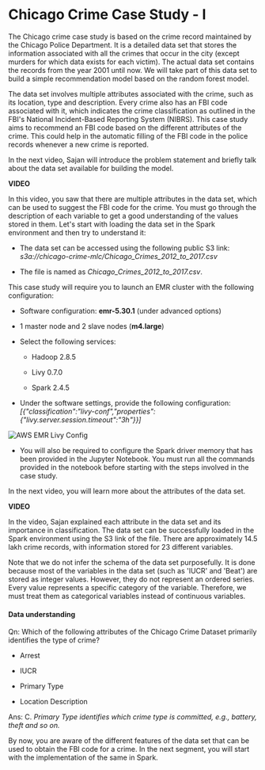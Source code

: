 # Chicago Crime Case Study - I

The Chicago crime case study is based on the crime record maintained by the Chicago Police Department. It is a detailed data set that stores the information associated with all the crimes that occur in the city (except murders for which data exists for each victim). The actual data set contains the records from the year 2001 until now. We will take part of this data set to build a simple recommendation model based on the random forest model. 

The data set involves multiple attributes associated with the crime, such as its location, type and description. Every crime also has an FBI code associated with it, which indicates the crime classification as outlined in the FBI's National Incident-Based Reporting System (NIBRS). This case study aims to recommend an FBI code based on the different attributes of the crime. This could help in the automatic filling of the FBI code in the police records whenever a new crime is reported.

In the next video, Sajan will introduce the problem statement and briefly talk about the data set available for building the model.

**VIDEO**

In this video, you saw that there are multiple attributes in the data set, which can be used to suggest the FBI code for the crime. You must go through the description of each variable to get a good understanding of the values stored in them. Let's start with loading the data set in the Spark environment and then try to understand it:

-   The data set can be accessed using the following public S3 link:  
    _s3a://chicago-crime-mlc/Chicago_Crimes_2012_to_2017.csv_
    
-   The file is named as _Chicago_Crimes_2012_to_2017.csv_.
    

This case study will require you to launch an EMR cluster with the following configuration:

-   Software configuration: **emr-5.30.1** (under advanced options)
    
-   1 master node and 2 slave nodes (**m4.large**)
    
-   Select the following services:
    
    -   Hadoop 2.8.5
        
    -   Livy 0.7.0
        
    -   Spark 2.4.5
        
-   Under the software settings, provide the following configuration:  
    _[{"classification":"livy-conf","properties":{"livy.server.session.timeout":"3h"}}]_
    

![AWS EMR Livy Config](https://i.ibb.co/KbzN2Sh/EMR-Livy-Config.jpg)

-   You will also be required to configure the Spark driver memory that has been provided in the Jupyter Notebook. You must run all the commands provided in the notebook before starting with the steps involved in the case study.
    

In the next video, you will learn more about the attributes of the data set.

**VIDEO**

In the video, Sajan explained each attribute in the data set and its importance in classification. The data set can be successfully loaded in the Spark environment using the S3 link of the file. There are approximately 14.5 lakh crime records, with information stored for 23 different variables.

Note that we do not infer the schema of the data set purposefully. It is done because most of the variables in the data set (such as 'IUCR' and 'Beat') are stored as integer values. However, they do not represent an ordered series. Every value represents a specific category of the variable. Therefore, we must treat them as categorical variables instead of continuous variables.

#### Data understanding

Qn: Which of the following attributes of the Chicago Crime Dataset primarily identifies the type of crime?

- Arrest

- IUCR

- Primary Type

- Location Description

Ans: C. *Primary Type identifies which crime type is committed, e.g., battery, theft and so on.*

By now, you are aware of the different features of the data set that can be used to obtain the FBI code for a crime. In the next segment, you will start with the implementation of the same in Spark.
